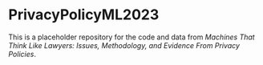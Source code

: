# PrivacyPolicyML2023

This is a placeholder repository for the code and data from _Machines That Think Like Lawyers: Issues, Methodology, and Evidence From Privacy Policies_.
